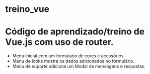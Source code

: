 # treino_vue

# Código de aprendizado/treino de Vue.js com uso de router.

- Menu inicial com um formulario de cores e acessórios.
- Menu de looks mostra os dados adicionados no formulário.
- Menu de suporte adiciona um Modal de mensagens e respostas.
